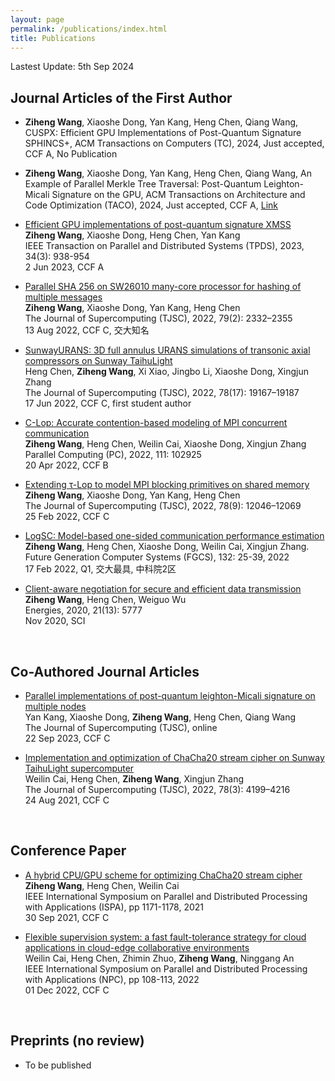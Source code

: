 ```yaml
---
layout: page
permalink: /publications/index.html
title: Publications
---
```


Lastest Update: 5th Sep 2024&nbsp;  

## Journal Articles of the First Author
- **Ziheng Wang**, Xiaoshe Dong, Yan Kang, Heng Chen, Qiang Wang, CUSPX: Efficient GPU Implementations of Post-Quantum Signature SPHINCS+, ACM Transactions on Computers (TC), 2024, Just accepted, CCF A, No Publication

- **Ziheng Wang**, Xiaoshe Dong, Yan Kang, Heng Chen, Qiang Wang, An Example of Parallel Merkle Tree Traversal: Post-Quantum Leighton-Micali Signature on the GPU, ACM Transactions on Architecture and Code Optimization (TACO), 2024, Just accepted, CCF A, [Link](https://doi.org/10.1145/3659209)

- [Efficient GPU implementations of post-quantum signature XMSS](https://doi.org/10.1109/TPDS.2022.3233348)<br>**Ziheng Wang**, Xiaoshe Dong, Heng Chen, Yan Kang<br>IEEE Transaction on Parallel and Distributed Systems (TPDS), 2023, 34(3): 938-954<br>2 Jun 2023, CCF A

- [Parallel SHA 256 on SW26010 many-core processor for hashing of multiple messages](https://doi.org/10.1007/s11227-022-04750-7)<br>**Ziheng Wang**, Xiaoshe Dong, Yan Kang, Heng Chen<br>The Journal of Supercomputing (TJSC), 2022, 79(2): 2332–2355<br>13 Aug 2022, CCF C, 交大知名

- [SunwayURANS: 3D full annulus URANS simulations of transonic axial compressors on Sunway TaihuLight](https://doi.org/10.1007/s11227-022-04628-8)<br>Heng Chen, **Ziheng Wang**, Xi Xiao, Jingbo Li, Xiaoshe Dong, Xingjun Zhang<br>The Journal of Supercomputing (TJSC), 2022, 78(17): 19167–19187<br>17 Jun 2022, CCF C, first student author

- [C-Lop: Accurate contention-based modeling of MPI concurrent communication](https://doi.org/10.1016/j.parco.2022.102925)<br>**Ziheng Wang**, Heng Chen, Weilin Cai, Xiaoshe Dong, Xingjun Zhang<br>Parallel Computing (PC), 2022, 111: 102925<br>20 Apr 2022, CCF B

- [Extending τ-Lop to model MPI blocking primitives on shared memory](https://doi.org/10.1007/s11227-022-04352-3)<br>**Ziheng Wang**, Xiaoshe Dong, Yan Kang, Heng Chen<br>The Journal of Supercomputing (TJSC), 2022, 78(9): 12046–12069<br>25 Feb 2022, CCF C

- [LogSC: Model-based one-sided communication performance estimation](https://doi.org/10.1016/j.future.2022.02.004)<br>**Ziheng Wang**, Heng Chen, Xiaoshe Dong, Weilin Cai, Xingjun Zhang.<br>Future Generation Computer Systems (FGCS), 132: 25-39, 2022<br>17 Feb 2022, Q1, 交大最具, 中科院2区

- [Client-aware negotiation for secure and efficient data transmission](https://doi.org/10.3390/en13215777)<br>**Ziheng Wang**, Heng Chen, Weiguo Wu<br>Energies, 2020, 21(13): 5777<br>Nov 2020, SCI

  <br>

## Co-Authored Journal Articles

- [Parallel implementations of post-quantum leighton-Micali signature on multiple nodes](https://doi.org/10.1007/s11227-023-05662-w)<br>Yan Kang, Xiaoshe Dong, **Ziheng Wang**, Heng Chen, Qiang Wang<br>The Journal of Supercomputing (TJSC), online<br>22 Sep 2023, CCF C

- [Implementation and optimization of ChaCha20 stream cipher on Sunway TaihuLight supercomputer](https://doi.org/10.1007/s11227-022-04352-3)<br>Weilin Cai, Heng Chen, **Ziheng Wang**, Xingjun Zhang<br>The Journal of Supercomputing (TJSC), 2022, 78(3): 4199–4216<br>24 Aug 2021, CCF C

  <br>

## Conference Paper

- [A hybrid CPU/GPU scheme for optimizing ChaCha20 stream cipher](https://doi.org/10.1109/ISPA-BDCloud-SocialCom-SustainCom52081.2021.00161)<br>**Ziheng Wang**, Heng Chen, Weilin Cai<br>IEEE International Symposium on Parallel and Distributed Processing with Applications (ISPA), pp 1171-1178, 2021<br>30 Sep 2021, CCF C

- [Flexible supervision system: a fast fault-tolerance strategy for cloud applications in cloud-edge collaborative environments](https://doi.org/10.1007/978-3-031-21395-3_10)<br>Weilin Cai, Heng Chen, Zhimin Zhuo, **Ziheng Wang**, Ninggang An<br>IEEE International Symposium on Parallel and Distributed Processing with Applications (NPC), pp 108-113, 2022<br>01 Dec 2022, CCF C

  <br>

## Preprints (no review)

- To be published

<!-- - [A comprehensive survey on deep music generation: Multi-level representations, algorithms, evaluations, and future directions](https://arxiv.org/abs/2011.06801)<br>**Shulei Ji**, Jing Luo, Xinyu Yang<br>Nov 2020 -->

  <br>
